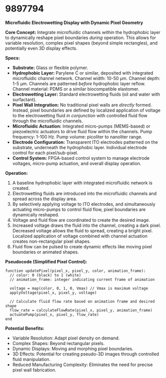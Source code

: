 # 9897794

**Microfluidic Electrowetting Display with Dynamic Pixel Geometry**

**Core Concept:** Integrate microfluidic channels *within* the hydrophobic layer to dynamically reshape pixel boundaries *during* operation. This allows for variable resolution, complex pixel shapes (beyond simple rectangles), and potentially even 3D display effects.

**Specs:**

*   **Substrate:** Glass or flexible polymer.
*   **Hydrophobic Layer:** Parylene C or similar, deposited with integrated microfluidic channel network. Channel width: 10-50 μm. Channel depth: 1-5 μm. Channels are patterned *before* hydrophobic layer reflow.  Channel material: PDMS or a similar biocompatible elastomer.
*   **Electrowetting Layer:** Standard electrowetting fluids (oil and water with surfactant).
*   **Pixel Wall Integration:** No traditional pixel walls are *directly* formed. Instead, pixel boundaries are defined by localized application of voltage to the electrowetting fluid *in conjunction* with controlled fluid flow through the microfluidic channels.
*   **Microfluidic Actuation:** Integrated micro-pumps (MEMS-based) or piezoelectric actuators to drive fluid flow within the channels. Pump frequency: 1-100 Hz. Pump volume: picoliter to nanoliter range.
*   **Electrode Configuration:** Transparent ITO electrodes patterned on the substrate, underneath the hydrophobic layer. Individual electrode control for each pixel/sub-pixel.
*   **Control System:** FPGA-based control system to manage electrode voltages, micro-pump actuation, and overall display operation.

**Operation:**

1.  A baseline hydrophobic layer with integrated microfluidic network is created.
2.  Electrowetting fluids are introduced into the microfluidic channels and spread across the display area.
3.  By selectively applying voltage to ITO electrodes, and simultaneously actuating micro-pumps to control fluid flow, pixel boundaries are dynamically reshaped.
4.  Voltage and fluid flow are coordinated to create the desired image.
5.  Increased voltage draws the fluid into the channel, creating a dark pixel. Decreased voltage allows the fluid to spread, creating a bright pixel.  Localized application of voltage combined with channel actuation creates non-rectangular pixel shapes.
6.  Fluid flow can be pulsed to create dynamic effects like moving pixel boundaries or animated shapes.

**Pseudocode (Simplified Pixel Control):**

```
function updatePixel(pixel_x, pixel_y, color, animation_frame):
  // color: 0 (black) to 1 (white)
  // animation_frame: integer indicating current frame of animation

  voltage = map(color, 0, 1, 0, Vmax) // Vmax is maximum voltage
  applyVoltage(pixel_x, pixel_y, voltage)

  // Calculate fluid flow rate based on animation frame and desired shape
  flow_rate = calculateFlowRate(pixel_x, pixel_y, animation_frame)
  actuatePump(pixel_x, pixel_y, flow_rate)
end
```

**Potential Benefits:**

*   Variable Resolution: Adapt pixel density on demand.
*   Complex Shapes: Beyond rectangular pixels.
*   Dynamic Displays: Moving and morphing pixel boundaries.
*   3D Effects: Potential for creating pseudo-3D images through controlled fluid manipulation.
*   Reduced Manufacturing Complexity: Eliminates the need for precise pixel wall fabrication.